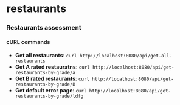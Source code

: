 # restaurants
### Restaurants assessment

#### cURL commands
- **Get all restaurants**: `curl http://localhost:8080/api/get-all-restaurants`
- **Get A rated restauratns**: `curl http://localhost:8080/api/get-restaurants-by-grade/a`
- **Get B rated restaurants**: `curl http://localhost:8080/api/get-restaurants-by-grade/B`
- **Get default error page**: `curl http://localhost:8080/api/get-restaurants-by-grade/ldfg`

